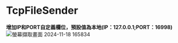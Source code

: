 # TcpFileSender
__增加IP和PORT自定義欄位，預設值為本地(IP：127.0.0.1;PORT：16998)__
![螢幕擷取畫面 2024-11-18 165834](https://github.com/user-attachments/assets/92fff7da-4c53-4de2-b519-92b7c67c164f)
